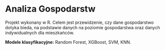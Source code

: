# Analiza Gospodarstw

Projekt wykonany w R.
Celem jest przewidzenie, czy dane gospodarstwo dotyka bieda, na podstawie danych na poziomie gospodarstwa oraz danych indywidualnych dla mieszkańców.

**Modele klasyfikacyjne:** Random Forest, XGBoost, SVM, KNN.
